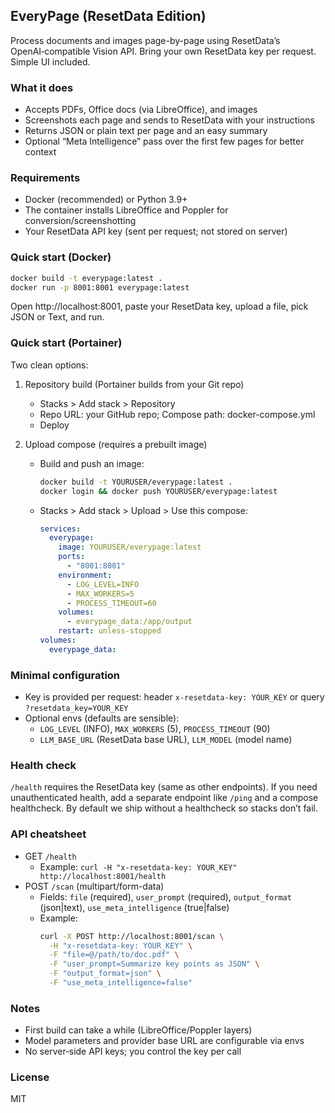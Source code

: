 ## EveryPage (ResetData Edition)

Process documents and images page-by-page using ResetData’s OpenAI‑compatible Vision API. Bring your own ResetData key per request. Simple UI included.

### What it does
- Accepts PDFs, Office docs (via LibreOffice), and images
- Screenshots each page and sends to ResetData with your instructions
- Returns JSON or plain text per page and an easy summary
- Optional “Meta Intelligence” pass over the first few pages for better context

### Requirements
- Docker (recommended) or Python 3.9+
- The container installs LibreOffice and Poppler for conversion/screenshotting
- Your ResetData API key (sent per request; not stored on server)

### Quick start (Docker)
```bash
docker build -t everypage:latest .
docker run -p 8001:8001 everypage:latest
```
Open http://localhost:8001, paste your ResetData key, upload a file, pick JSON or Text, and run.

### Quick start (Portainer)
Two clean options:
1) Repository build (Portainer builds from your Git repo)
   - Stacks > Add stack > Repository
   - Repo URL: your GitHub repo; Compose path: docker-compose.yml
   - Deploy

2) Upload compose (requires a prebuilt image)
   - Build and push an image:
     ```bash
     docker build -t YOURUSER/everypage:latest .
     docker login && docker push YOURUSER/everypage:latest
     ```
   - Stacks > Add stack > Upload > Use this compose:
     ```yaml
     services:
       everypage:
         image: YOURUSER/everypage:latest
         ports:
           - "8001:8001"
         environment:
           - LOG_LEVEL=INFO
           - MAX_WORKERS=5
           - PROCESS_TIMEOUT=60
         volumes:
           - everypage_data:/app/output
         restart: unless-stopped
     volumes:
       everypage_data:
     ```

### Minimal configuration
- Key is provided per request: header `x-resetdata-key: YOUR_KEY` or query `?resetdata_key=YOUR_KEY`
- Optional envs (defaults are sensible):
  - `LOG_LEVEL` (INFO), `MAX_WORKERS` (5), `PROCESS_TIMEOUT` (90)
  - `LLM_BASE_URL` (ResetData base URL), `LLM_MODEL` (model name)

### Health check
`/health` requires the ResetData key (same as other endpoints). If you need unauthenticated health, add a separate endpoint like `/ping` and a compose healthcheck. By default we ship without a healthcheck so stacks don’t fail.

### API cheatsheet
- GET `/health`
  - Example: `curl -H "x-resetdata-key: YOUR_KEY" http://localhost:8001/health`
- POST `/scan` (multipart/form-data)
  - Fields: `file` (required), `user_prompt` (required), `output_format` (json|text), `use_meta_intelligence` (true|false)
  - Example:
    ```bash
    curl -X POST http://localhost:8001/scan \
      -H "x-resetdata-key: YOUR_KEY" \
      -F "file=@/path/to/doc.pdf" \
      -F "user_prompt=Summarize key points as JSON" \
      -F "output_format=json" \
      -F "use_meta_intelligence=false"
    ```

### Notes
- First build can take a while (LibreOffice/Poppler layers)
- Model parameters and provider base URL are configurable via envs
- No server‑side API keys; you control the key per call

### License
MIT
